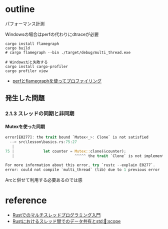 # outline

パフォーマンス計測

Windowsの場合はperfの代わりにdtraceが必要

```shell
cargo install flamegraph
cargo build
# cargo flamegraph --bin ./target/debug/multi_thread.exe
```

```shell
# Windowsだと失敗する
cargo install cargo-profiler
cargo profiler view
```

+ [perfとflamegraphを使ってプロファイリング](https://qiita.com/KentaAdachi/items/5a266984c074d29e2e32)

## 発生した問題

### 2.1.3 スレッドの同期と非同期

#### Mutexを使った同期

```rust
error[E0277]: the trait bound `Mutex<_>: Clone` is not satisfied
  --> src\lesson\basics.rs:75:27
   |
75 |             let counter = Mutex::clone(&counter);
   |                           ^^^^^ the trait `Clone` is not implemented for `Mutex<_>`

For more information about this error, try `rustc --explain E0277`.
error: could not compile `multi_thread` (lib) due to 1 previous error
```

Arcと併せて利用する必要あるのでは感




# reference

+ [Rustでのマルチスレッドプログラミング入門](https://www.amazon.co.jp/Rust%E3%81%A7%E3%81%AE%E3%83%9E%E3%83%AB%E3%83%81%E3%82%B9%E3%83%AC%E3%83%83%E3%83%89%E3%83%97%E3%83%AD%E3%82%B0%E3%83%A9%E3%83%9F%E3%83%B3%E3%82%B0%E5%85%A5%E9%96%80-%E5%AE%89%E5%85%A8%E6%80%A7%E3%81%A8%E3%83%91%E3%83%95%E3%82%A9%E3%83%BC%E3%83%9E%E3%83%B3%E3%82%B9%E3%81%AE%E8%9E%8D%E5%90%88-%E3%83%8D%E3%82%B3-ebook/dp/B0CR48X5QR/ref=sr_1_1?__mk_ja_JP=%E3%82%AB%E3%82%BF%E3%82%AB%E3%83%8A&crid=3AFIJT2IN2HDQ&dib=eyJ2IjoiMSJ9.UU5u14Vp_C8LYfdNgIYbEBaJIYkHTbko--XJxvedGxsTk0B8Rrqx2fiXM2Q5VuFNl4xLh28PTImMqZFeljCA6J087uMZ-jpHO3g064d8DWJ4Lmf1XaIP45TM_MeiA68jwuzWg_oKoQfaJW0hboc_aXXSqXrurpy3w2ofueaBZ6AJ5JrG8wklayF_0ro1A9JZaQchtZQxdjPLe7MmI0DrbEHWnvwkwPmt4ISUBlMGeDE.jCu7wjPFklupAkeRezgp0n3mxgMKzVMhA5ziTeY4uNY&dib_tag=se&keywords=Rust%E3%81%A7%E3%81%AE%E3%83%9E%E3%83%AB%E3%83%81%E3%82%B9%E3%83%AC%E3%83%83%E3%83%89%E3%83%97%E3%83%AD%E3%82%B0%E3%83%A9%E3%83%9F%E3%83%B3%E3%82%B0%E5%85%A5%E9%96%80&qid=1732102765&s=digital-text&sprefix=rust%E3%81%A7%E3%81%AE%E3%83%9E%E3%83%AB%E3%83%81%E3%82%B9%E3%83%AC%E3%83%83%E3%83%89%E3%83%97%E3%83%AD%E3%82%B0%E3%83%A9%E3%83%9F%E3%83%B3%E3%82%B0%E5%85%A5%E9%96%80%2Cdigital-text%2C157&sr=1-1)
+ [Rustにおけるスレッド間でのデータ共有とstd::thread::scope](https://zenn.dev/toru3/articles/ce9232f53c47c8#mutex%E3%82%92%E4%BD%BF%E3%81%A3%E3%81%9F%E3%82%B9%E3%83%AC%E3%83%83%E3%83%89%E9%96%93%E3%81%A7%E3%81%AE%E5%8F%AF%E5%A4%89%E3%81%AA%E3%83%87%E3%83%BC%E3%82%BF%E5%85%B1%E6%9C%89)